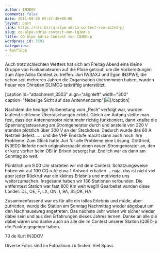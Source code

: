 ```yaml
---
author: IN3DOV
comments: false
date: 2011-08-08 09:47:46+00:00
layout: post
link: https://drc.bz/cq-alpe-adria-contest-von-iq3ed-p/
slug: cq-alpe-adria-contest-von-iq3ed-p
title: CQ Alpe Adria Contest von IQ3ED-p
wordpress_id: 3501
categories:
- Ausflüge
---
```


Auch trotz schlechten Wetters hat sich am Freitag Abend eine kleine Gruppe von Funkamateuren auf die Plose getraut, um die Vorbereitungen zum Alpe Adria Contest zu treffen. Juri IW3AXJ und Egon IN3PWE, die schon seit mehreren Jahren die Organisation übernommen haben, wurden heuer von Christian DL1MCG tatkräftig unterstützt.

[caption id="attachment_3503" align="alignleft" width="300" caption="Nebelige Sicht auf das Antennencamp"][![](https://drc.bz/wp-content/uploads/2011/08/SDC11777-300x225.jpg)](https://drc.bz/wp-content/uploads/2011/08/SDC11777.jpg)[/caption]

Nachdem die heurige Vorbereitung vom „Pech“ verfolgt war, wurden laufend schlimme Überraschungen erlebt. Gleich am Anfang stellte man fest, dass der Antennenrotor nicht mehr richtig funktioniert, dann knallte die Spannungssteuerung am Stromgenerator durch und anstelle von 220 V standen plötzlich über 300 V an der Steckdose. Dadurch wurde das 60 A Netzteil defekt…… und die VHF Endstufe macht dann auch noch ihre Probleme. Zum Glück hatte Juri für alle Probleme eine Lösung. Gottfried, IN3EDD lieferte noch originalverpackt einen neuen Stromgenerator an, den er kurz vorher beim OBI in Brixen besorgt hat. Endlich war es dann am Sonntag so weit.

Pünktlich um 9.00 Uhr starteten wir mit dem Contest. Schätzungsweise haben wir auf 100 CQ rufe etwa 1 Antwort erhalten…..naja, das ist nicht viel aber jeder Rückruf war ein kleines Erlebnis und motivierte uns weiterzumachen. Insgesamt haben wir 136 Stationen verbunden. Die entferntest Station war fast 800 Km weit weg!!! Gearbeitet wurden diese Länder: DL, OE, F, LX, ON, I, 9A, S5,OK, HA.

Zusammenfassend war es für alle ein tolles Erlebnis und müde, aber zufrieden, wurde die Station am Sonntag Nachmittag wieder abgebaut um den Nachhauseweg angetreten. Das nächste Jahr wollen wir sicher wieder dabei sein und aus den Erfahrungen dieses Jahres lernen. Danke an alle die dabei waren und danke auch an alle die im Contest unserer Station IQ3ED-p die Punkte gegeben haben.

73 de Kurt IN3DOV

Diverse Fotos sind im Fotoalbum zu finden. Viel Spass
